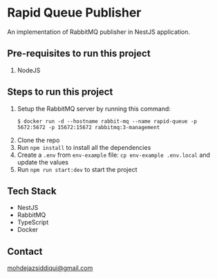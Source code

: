 # Rapid Queue Publisher

An implementation of RabbitMQ publisher in NestJS application.

## Pre-requisites to run this project

1. NodeJS

## Steps to run this project

1. Setup the RabbitMQ server by running this command:
    ```shell
    $ docker run -d --hostname rabbit-mq --name rapid-queue -p 5672:5672 -p 15672:15672 rabbitmq:3-management
    ```
2. Clone the repo 
3. Run `npm install` to install all the dependencies 
4. Create a `.env` from `env-example` file: `cp env-example .env.local` and update the values 
5. Run `npm run start:dev` to start the project

## Tech Stack

- NestJS 
- RabbitMQ 
- TypeScript 
- Docker

## Contact

mohdejazsiddiqui@gmail.com